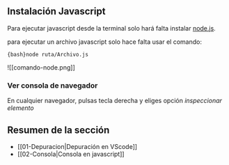 ## Instalación Javascript

Para ejecutar javascript desde la terminal solo hará falta instalar [node.js](https://nodejs.org/en). 

para ejecutar un archivo javascript solo hace falta usar el comando:

`{bash}node ruta/Archivo.js` 

![[comando-node.png]]

### Ver consola de navegador

En cualquier navegador, pulsas tecla derecha y eliges opción *inspeccionar elemento* 
## Resumen de la sección

- [[01-Depuracion|Depuración en VScode]] 
- [[02-Consola|Consola en javascript]]